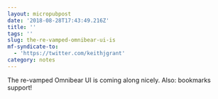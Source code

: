 ```yaml
---
layout: micropubpost
date: '2018-08-28T17:43:49.216Z'
title: ''
tags: ''
slug: the-re-vamped-omnibear-ui-is
mf-syndicate-to:
  - 'https://twitter.com/keithjgrant'
category: notes
---
```

The re-vamped Omnibear UI is coming along nicely. Also: bookmarks support!
